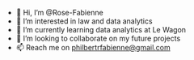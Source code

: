 - 👋 Hi, I’m @Rose-Fabienne
- 👀 I’m interested in law and data analytics
- 🌱 I’m currently learning data analytics at Le Wagon
- 💞️ I’m looking to collaborate on my future projects
- 📫 Reach me on philbertrfabienne@gmail.com

<!---
Rose-Fabienne/Rose-Fabienne is a ✨ special ✨ repository because its `README.md` (this file) appears on your GitHub profile.
You can click the Preview link to take a look at your changes.
--->
